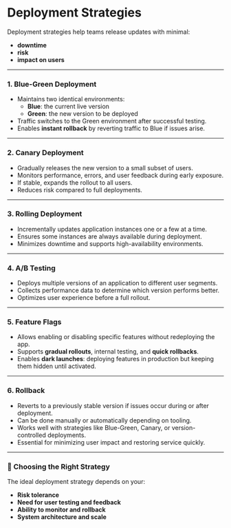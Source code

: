 # Deployment Strategies

Deployment strategies help teams release updates with minimal:
- **downtime**
- **risk**
- **impact on users**

---

### 1. Blue-Green Deployment

- Maintains two identical environments:
  - **Blue**: the current live version
  - **Green**: the new version to be deployed
- Traffic switches to the Green environment after successful testing.
- Enables **instant rollback** by reverting traffic to Blue if issues arise.

---

### 2. Canary Deployment

- Gradually releases the new version to a small subset of users.
- Monitors performance, errors, and user feedback during early exposure.
- If stable, expands the rollout to all users.
- Reduces risk compared to full deployments.

---

### 3. Rolling Deployment

- Incrementally updates application instances one or a few at a time.
- Ensures some instances are always available during deployment.
- Minimizes downtime and supports high-availability environments.

---

### 4. A/B Testing

- Deploys multiple versions of an application to different user segments.
- Collects performance data to determine which version performs better.
- Optimizes user experience before a full rollout.

---

### 5. Feature Flags

- Allows enabling or disabling specific features without redeploying the app.
- Supports **gradual rollouts**, internal testing, and **quick rollbacks**.
- Enables **dark launches**: deploying features in production but keeping them hidden until activated.

---

### 6. Rollback

- Reverts to a previously stable version if issues occur during or after deployment.
- Can be done manually or automatically depending on tooling.
- Works well with strategies like Blue-Green, Canary, or version-controlled deployments.
- Essential for minimizing user impact and restoring service quickly.

---

### 📌 Choosing the Right Strategy

The ideal deployment strategy depends on your:
- **Risk tolerance**
- **Need for user testing and feedback**
- **Ability to monitor and rollback**
- **System architecture and scale**